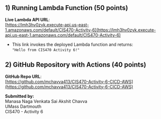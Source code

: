 

## 1) Running Lambda Function (50 points)

**Live Lambda API URL**:  
[https://lmh3hv0zyk.execute-api.us-east-1.amazonaws.com/default/CIS470-Activity-6](https://lmh3hv0zyk.execute-api.us-east-1.amazonaws.com/default/CIS470-Activity-6)

- This link invokes the deployed Lambda function and returns:  
  `"Hello from CIS470 Activity 6!"`





## 2) GitHub Repository with Actions (40 points)

**GitHub Repo URL**:  
[https://github.com/mchavva413/CIS470-Activity-6-CICD-AWS](https://github.com/mchavva413/CIS470-Activity-6-CICD-AWS)





**Submitted by:**  
Manasa Naga Venkata Sai Akshit Chavva  
UMass Dartmouth  
CIS470 - Activity 6

